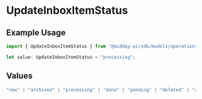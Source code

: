 # UpdateInboxItemStatus

## Example Usage

```typescript
import { UpdateInboxItemStatus } from "@midday-ai/sdk/models/operations";

let value: UpdateInboxItemStatus = "processing";
```

## Values

```typescript
"new" | "archived" | "processing" | "done" | "pending" | "deleted" | "analyzing" | "suggested_match"
```